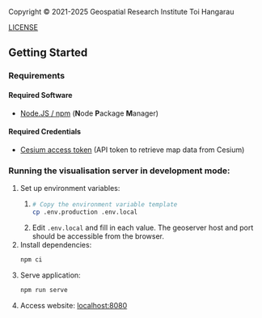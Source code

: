 Copyright © 2021-2025 Geospatial Research Institute Toi Hangarau

[LICENSE](https://github.com/GeospatialResearch/Digital-Twins/blob/master/LICENSE)

## Getting Started

### Requirements

#### Required Software

* [Node.JS / npm](https://nodejs.org) (**N**ode **P**ackage **M**anager)

#### Required Credentials

* [Cesium access token](https://cesium.com/ion/tokens) (API token to retrieve map data from Cesium)

### Running the visualisation server in development mode:
1. Set up environment variables:
   1. ```bash
      # Copy the environment variable template
      cp .env.production .env.local
      ```
   1. Edit `.env.local` and fill in each value. The geoserver host and port should be accessible from the browser.
1. Install dependencies:
   ```bash
   npm ci
   ```
1. Serve application:
   ```bash
   npm run serve
   ```
1. Access website: [localhost:8080](https://localhost:8080)
